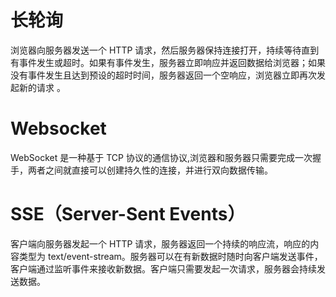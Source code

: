 # 长轮询

浏览器向服务器发送一个 HTTP 请求，然后服务器保持连接打开，持续等待直到有事件发生或超时。如果有事件发生，服务器立即响应并返回数据给浏览器；如果没有事件发生且达到预设的超时时间，服务器返回一个空响应，浏览器立即再次发起新的请求 ‌。

# Websocket

‌WebSocket‌ 是一种基于 TCP 协议的通信协议,浏览器和服务器只需要完成一次握手，两者之间就直接可以创建持久性的连接，并进行双向数据传输。

# SSE（Server-Sent Events）

客户端向服务器发起一个 HTTP 请求，服务器返回一个持续的响应流，响应的内容类型为 text/event-stream。服务器可以在有新数据时随时向客户端发送事件，客户端通过监听事件来接收新数据。客户端只需要发起一次请求，服务器会持续发送数据。
